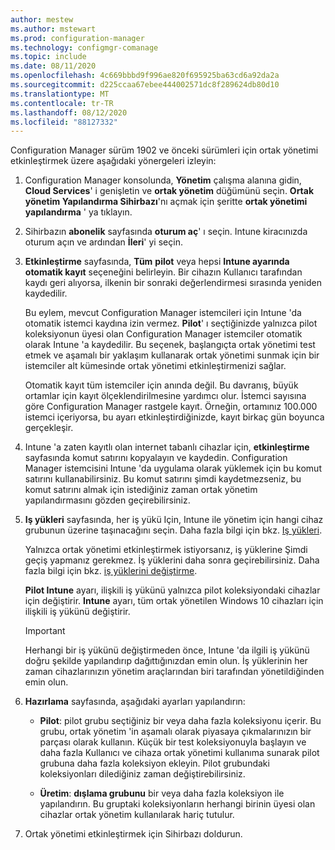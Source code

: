 ```yaml
---
author: mestew
ms.author: mstewart
ms.prod: configuration-manager
ms.technology: configmgr-comanage
ms.topic: include
ms.date: 08/11/2020
ms.openlocfilehash: 4c669bbbd9f996ae820f695925ba63cd6a92da2a
ms.sourcegitcommit: d225ccaa67ebee444002571dc8f289624db80d10
ms.translationtype: MT
ms.contentlocale: tr-TR
ms.lasthandoff: 08/12/2020
ms.locfileid: "88127332"
---
```

<!--Don't apply H2/H3 in this include file since they are context driven by article-->
Configuration Manager sürüm 1902 ve önceki sürümleri için ortak yönetimi etkinleştirmek üzere aşağıdaki yönergeleri izleyin:

1. Configuration Manager konsolunda, **Yönetim** çalışma alanına gidin, **Cloud Services**' i genişletin ve **ortak yönetim** düğümünü seçin. **Ortak yönetim Yapılandırma Sihirbazı**'nı açmak için şeritte **ortak yönetimi yapılandırma** ' ya tıklayın.

2. Sihirbazın **abonelik** sayfasında **oturum aç**' ı seçin. Intune kiracınızda oturum açın ve ardından **İleri**' yi seçin.  

3. **Etkinleştirme** sayfasında, **Tüm** **pilot** veya hepsi **Intune ayarında otomatik kayıt** seçeneğini belirleyin. Bir cihazın Kullanıcı tarafından kaydı geri alıyorsa, ilkenin bir sonraki değerlendirmesi sırasında yeniden kaydedilir. <!--3330596--> 

    Bu eylem, mevcut Configuration Manager istemcileri için Intune 'da otomatik istemci kaydına izin vermez. **Pilot**' ı seçtiğinizde yalnızca pilot koleksiyonun üyesi olan Configuration Manager istemciler otomatik olarak Intune 'a kaydedilir. Bu seçenek, başlangıçta ortak yönetimi test etmek ve aşamalı bir yaklaşım kullanarak ortak yönetimi sunmak için bir istemciler alt kümesinde ortak yönetimi etkinleştirmenizi sağlar. 

    Otomatik kayıt tüm istemciler için anında değil. Bu davranış, büyük ortamlar için kayıt ölçeklendirilmesine yardımcı olur. İstemci sayısına göre Configuration Manager rastgele kayıt. Örneğin, ortamınız 100.000 istemci içeriyorsa, bu ayarı etkinleştirdiğinizde, kayıt birkaç gün boyunca gerçekleşir.<!--1358003-->  

4. Intune 'a zaten kayıtlı olan internet tabanlı cihazlar için, **etkinleştirme** sayfasında komut satırını kopyalayın ve kaydedin. Configuration Manager istemcisini Intune 'da uygulama olarak yüklemek için bu komut satırını kullanabilirsiniz. Bu komut satırını şimdi kaydetmezseniz, bu komut satırını almak için istediğiniz zaman ortak yönetim yapılandırmasını gözden geçirebilirsiniz.

5. **Iş yükleri** sayfasında, her iş yükü Için, Intune ile yönetim için hangi cihaz grubunun üzerine taşınacağını seçin. Daha fazla bilgi için bkz. [Iş yükleri](../workloads.md).  

    Yalnızca ortak yönetimi etkinleştirmek istiyorsanız, iş yüklerine Şimdi geçiş yapmanız gerekmez. İş yüklerini daha sonra geçirebilirsiniz. Daha fazla bilgi için bkz. [iş yüklerini değiştirme](../how-to-switch-workloads.md).  

    **Pilot Intune** ayarı, ilişkili iş yükünü yalnızca pilot koleksiyondaki cihazlar için değiştirir. **Intune** ayarı, tüm ortak yönetilen Windows 10 cihazları için ilişkili iş yükünü değiştirir.  

    > [!Important]
    > Herhangi bir iş yükünü değiştirmeden önce, Intune 'da ilgili iş yükünü doğru şekilde yapılandırıp dağıttığınızdan emin olun. İş yüklerinin her zaman cihazlarınızın yönetim araçlarından biri tarafından yönetildiğinden emin olun.  

6. **Hazırlama** sayfasında, aşağıdaki ayarları yapılandırın:  

    - **Pilot**: pilot grubu seçtiğiniz bir veya daha fazla koleksiyonu içerir. Bu grubu, ortak yönetim 'in aşamalı olarak piyasaya çıkmalarınızın bir parçası olarak kullanın. Küçük bir test koleksiyonuyla başlayın ve daha fazla Kullanıcı ve cihaza ortak yönetimi kullanıma sunarak pilot grubuna daha fazla koleksiyon ekleyin. Pilot grubundaki koleksiyonları dilediğiniz zaman değiştirebilirsiniz.  

    - **Üretim**: **dışlama grubunu** bir veya daha fazla koleksiyon ile yapılandırın. Bu gruptaki koleksiyonların herhangi birinin üyesi olan cihazlar ortak yönetim kullanılarak hariç tutulur.  

7. Ortak yönetimi etkinleştirmek için Sihirbazı doldurun.  
